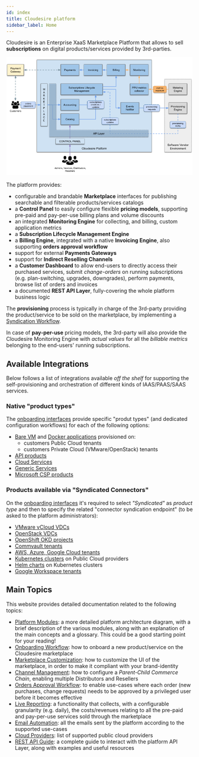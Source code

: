 ```yaml
---
id: index
title: Cloudesire platform
sidebar_label: Home
---
```


Cloudesire is an Enterprise XaaS Marketplace Platform that allows to sell
**subscriptions** on digital products/services provided by 3rd-parties.

![cloudesire architecture](assets/platform/Cloudesire-schema-simplified.png)

The platform provides:

- configurable and brandable **Marketplace** interfaces for publishing
  searchable and filterable products/services catalogs
- a **Control Panel** to easily configure flexible **pricing models**,
  supporting pre-paid and pay-per-use billing plans and volume discounts
- an integrated **Monitoring Engine** for collecting, and billing, custom
  application metrics
- a **Subscription Lifecycle Management Engine**
- a **Billing Engine**, integrated with a native **Invoicing Engine**,
  also supporting **orders approval workflow**
- support for external **Payments Gateways**
- support for **Indirect Reselling Channels**
- a **Customer Dashboard** to allow end-users to directly access their
  purchased services, submit *change-orders* on running subscriptions
  (e.g. plan-switching, upgrades, downgrades), perform payments, browse
  list of orders and invoices
- a documented **REST API Layer**, fully-covering the whole platform
  business logic

The **provisioning** process is typically in charge of the 3rd-party
providing the product/service to be sold on the marketplace, by
implementing a [Syndication Workflow](syndication.md).

In case of **pay-per-use** pricing models, the 3rd-party will also
provide the Cloudesire Monitoring Engine with *actual values*
for all the *billable metrics* belonging to the end-users' running
subscriptions.

## Available Integrations

Below follows a list of integrations available _off the shelf_ for
supporting the self-provisioning and orchestration of different kinds
of IAAS/PAAS/SAAS services.

### Native "product types"

The [onboarding interfaces](onboarding.md) provide specific "produt types"
(and dedicated configuration workflows) for each of the following options:

- [Bare VM](vm.md) and [Docker applications](docker.md) provisioned on:
  - customers Public Cloud tenants
  - customers Private Cloud (VMware/OpenStack) tenants
- [API products](api-product.md)
- [Cloud Services](type-cloud-service.md)
- [Generic Services](service.md)
- [Microsoft CSP products](csp-product.md)

### Products available via "Syndicated Connectors"

On the [onboarding interfaces](onboarding.md) it's required to select
_"Syndicated"_ as _product type_ and then to specify the related
"connector syndication endpoint" (to be asked to the platform administrators):

- [VMware vCloud VDCs](modules-vcloud.md)
- [OpenStack VDCs](modules-openstack.md)
- [OpenShift OKD projects](modules-okd.md)
- [Commvault tenants](modules-commvault.md)
- [AWS, Azure, Google Cloud tenants](modules-public-tenants.md)
- [Kubernetes clusters](modules-kubernetes.md) on Public Cloud providers
- [Helm charts](modules-helm.md) on Kubernetes clusters
- [Google Workspace tenants](modules-google-workspace.md)

## Main Topics

This website provides detailed documentation related to the following
topics:

- [Platform Modules](platform.md): a more detailed platform architecture
  diagram, with a brief description of the various modules, along with an
  explanation of the main concepts and a glossary.
  This could be a good starting point for your reading!
- [Onboarding Workflow](onboarding.md): how to onboard a new product/service
  on the Cloudesire marketplace
- [Marketplace Customization](marketplace.md): how to customize the UI of
  the marketplace, in order to make it compliant with your brand-identity
- [Channel Management](channel.md): how to configure a *Parent-Child Commerce
  Chain*, enabling multiple Distributors and Resellers
- [Orders Approval Workflow](approval-workflow.md): to enable use-cases where
  each order (new purchases, change requests) needs to be approved by a
  privileged user before it becomes effective
- [Live Reporting](live-reporting.md): a functionality that collects, with
  a configurable granularity (e.g. daily), the costs/revenues relating
  to all the pre-paid and pay-per-use services sold through the marketplace
- [Email Automation](emails.md): all the emails sent by the platform according to
  the supported use-cases
- [Cloud Providers](clouds.md): list of supported public cloud providers
- [REST API Guide](api.md): a complete guide to interact with the platform
  API Layer, along with examples and useful resources
